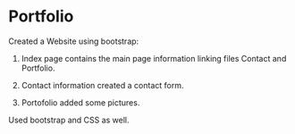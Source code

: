 # Portfolio

Created a Website using bootstrap:

1) Index page contains the main page information linking files Contact and Portfolio.

2) Contact information created a contact form. 

3) Portofolio added some pictures.

Used bootstrap and CSS as well. 
